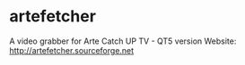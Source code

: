 # artefetcher

A video grabber for Arte Catch UP TV - QT5 version
Website: http://artefetcher.sourceforge.net